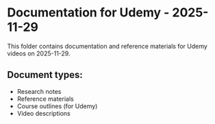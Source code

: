 # Documentation for Udemy - 2025-11-29

This folder contains documentation and reference materials for Udemy videos on 2025-11-29.

## Document types:
- Research notes
- Reference materials
- Course outlines (for Udemy)
- Video descriptions
